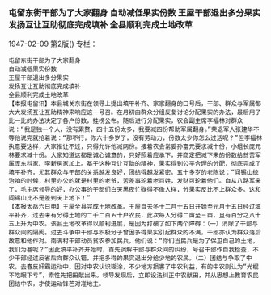 ### 屯留东街干部为了大家翻身  自动减低果实份数  王屋干部退出多分果实  发扬互让互助彻底完成填补  全县顺利完成土地改革

1947-02-09
第2版()
专栏：

    屯留东街干部为了大家翻身
    自动减低果实份数
    王屋干部退出多分果实
    发扬互让互助彻底完成填补
    全县顺利完成土地改革
    【本报屯留讯】本县城关东街在领导上提出填平补齐、家家翻身的口号后，干部、群众与军属都大大发扬互让互助精神来响应这一号召。在月初由群众分组反复讨论分配果实的办法，最后用了比一比的办法决定了各户份数，挂榜公布。随后进行分配果实，农会副主席李福林对群众说：“我是独一个人，没有累赘，四十五份太多，我要减四份帮助军属翻身。”荣退军人张建华不等他说完就抢着说：“那不行，你六十多岁了，没有劳动力，份数太少你怎么过活呢？”但李福林执意要这样，大家推让不过，只得允许他减两份。接着农会常委孙富元要求减十份，小组长庞元林要求减十份。大家知道这都是诚心诚意的，只好照着应承下，并商定把减下来的份数给贫苦军属庞东科家、李新房家加上。基于这种互让互助的精神，果实得到公平合理的分配，彻底完成了填平补齐，尤其群众与干部的关系越发良好，团结得越发紧密。五十多岁的老陈说：“阎锡山统治咱的时候，村里办公的就是村里的老爷，苦差事轮着老百姓，发财可轮着他们。自从八路军来了，毛主席领导的好，办公事的干部们白天黑夜忙碌得不像人样，分果实反比不上群众多。这和阎锡山比不是差到天上地下！”
    【本报太岳六日电】王屋全县完成土地改革。王屋自去冬十二月十五日开始至元月十五日经过填平补齐，过去未有分得土地的二千二百五十户农民，此次每人分得二亩至三亩，且有百分之八十五上升为中农。该县土地改革得以顺利进展，是因为打破了如下两个障碍：（一）消除了干部与群众间的隔阂。过去斗争中干部与积极分子曾因多得果实引起群众的不满，干部亦认为群众落后故意和他作对。南满村干部动员贫农参加民兵，他们说：“你们当民兵是为了保卫自己的土地，我们为甚呢？”因此填平补齐开始时，首先调解干部与群众间的纠纷，号召干部作自我检查，不少干部经过反省后向群众认错，并把多得的果实退出分给少地的农民。（二）团结与争取了中农。去春反奸霸运动中，因对中农认识糊涂，不少地方损害了中农利益，有的中农则认为“光棍不吃眼下亏”，索性先把田献出来。领导发现后，立即设法纠正中农献田，并从思想上教育农民团结中农，才使运动锋芒对准地主。
